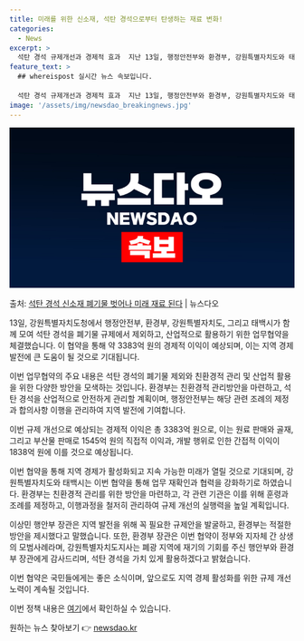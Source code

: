 ```yaml
---
title: 미래를 위한 신소재, 석탄 경석으로부터 탄생하는 재료 변화!
categories:
  - News
excerpt: >
  석탄 경석 규제개선과 경제적 효과  지난 13일, 행정안전부와 환경부, 강원특별자치도와 태백시는 강원특별자치…
feature_text: >
  ## whereispost 실시간 뉴스 속보입니다.

  석탄 경석 규제개선과 경제적 효과  지난 13일, 행정안전부와 환경부, 강원특별자치도와 태백시는 강원특별자치…
image: '/assets/img/newsdao_breakingnews.jpg'
---
```


![뉴스다오 속보](/assets/img/newsdao_breakingnews.jpg)

<p>출처: <a href="https://newsdao.kr/4251" rel="dofollow">석탄 경석 신소재 폐기물 벗어나 미래 재료 된다</a> | 뉴스다오</p>

13일, 강원특별자치도청에서 행정안전부, 환경부, 강원특별자치도, 그리고 태백시가 함께 모여 석탄 경석을 폐기물 규제에서 제외하고, 산업적으로 활용하기 위한 업무협약을 체결했습니다. 이 협약을 통해 약 3383억 원의 경제적 이익이 예상되며, 이는 지역 경제 발전에 큰 도움이 될 것으로 기대됩니다.

이번 업무협약의 주요 내용은 석탄 경석의 폐기물 제외와 친환경적 관리 및 산업적 활용을 위한 다양한 방안을 모색하는 것입니다. 환경부는 친환경적 관리방안을 마련하고, 석탄 경석을 산업적으로 안전하게 관리할 계획이며, 행정안전부는 해당 관련 조례의 제정과 합의사항 이행을 관리하여 지역 발전에 기여합니다.

이번 규제 개선으로 예상되는 경제적 이익은 총 3383억 원으로, 이는 원료 판매와 골재, 그리고 부산물 판매로 1545억 원의 직접적 이익과, 개발 행위로 인한 간접적 이익이 1838억 원에 이를 것으로 예상됩니다.

이번 협약을 통해 지역 경제가 활성화되고 지속 가능한 미래가 열릴 것으로 기대되며, 강원특별자치도와 태백시는 이번 협약을 통해 업무 재확인과 협력을 강화하기로 하였습니다. 환경부는 친환경적 관리를 위한 방안을 마련하고, 각 관련 기관은 이를 위해 훈령과 조례를 제정하고, 이행과정을 철저히 관리하여 규제 개선의 실행력을 높일 계획입니다.

이상민 행안부 장관은 지역 발전을 위해 꼭 필요한 규제안을 발굴하고, 환경부는 적절한 방안을 제시했다고 말했습니다. 또한, 환경부 장관은 이번 협약이 정부와 지자체 간 상생의 모범사례라며, 강원특별자치도지사는 폐광 지역에 재기의 기회를 주신 행안부와 환경부 장관에게 감사드리며, 석탄 경석을 가치 있게 활용하겠다고 밝혔습니다.

이번 협약은 국민들에게는 좋은 소식이며, 앞으로도 지역 경제 활성화를 위한 규제 개선 노력이 계속될 것입니다.

이번 정책 내용은 [여기](https://newsdao.kr/4251)에서 확인하실 수 있습니다. 

원하는 뉴스 찾아보기 👉 <a href="https://newsdao.kr" rel="dofollow">newsdao.kr</a>


